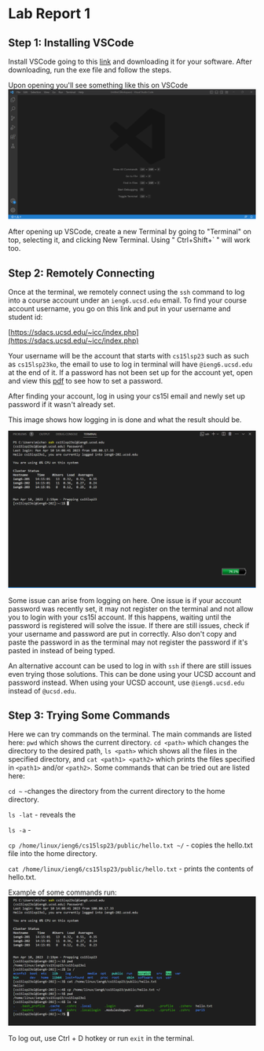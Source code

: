 # Lab Report 1
## Step 1: Installing VSCode
Install VSCode going to this [link](https://code.visualstudio.com/) and downloading it for your software.
After downloading, run the exe file and follow the steps. 

Upon opening you'll see something like this on VSCode
![Image](Code_0406_1938_08.png)

After opening up VSCode, create a new Terminal by going to "Terminal" on top, selecting it, and clicking New Terminal. Using " Ctrl+Shift+\` " will work too.
## Step 2: Remotely Connecting
Once at the terminal, we remotely connect using the `ssh` command to log into a course account under an `ieng6.ucsd.edu` email. To find your course account username, you go on this link and put in your username and student id:

[https://sdacs.ucsd.edu/~icc/index.php](https://sdacs.ucsd.edu/~icc/index.php)

Your username will be the account that starts with `cs15lsp23` such as such as `cs15lsp23ko`, the email to use to log in terminal will have `@ieng6.ucsd.edu` at the end of it. If a password has not been set up for the account yet, open and view this [pdf](https://drive.google.com/file/d/17IDZn8Qq7Q0RkYMxdiIR0o6HJ3B5YqSW/view?usp=share_link) to see how to set a password.

After finding your account, log in using your cs15l email and newly set up password if it wasn't already set.

This image shows how logging in is done and what the result should be.

![Image](0410_1419_36.png)

Some issue can arise from logging on here. One issue is if your account password was recently set, it may not register on the terminal and not allow you to login with your cs15l account. If this happens, waiting until the password is registered will solve the issue. If there are still issues, check if your username and password are put in correctly. Also don't copy and paste the password in as the terminal may not register the password if it's pasted in instead of being typed.

An alternative account can be used to log in with `ssh` if there are still issues even trying those solutions. This can be done using your UCSD account and password instead. When using your UCSD account, use `@ieng6.ucsd.edu` instead of `@ucsd.edu`. 
## Step 3: Trying Some Commands
Here we can try commands on the terminal. The main commands are listed here:
`pwd` which shows the current directory. `cd <path>` which changes the directory to the desired path, `ls <path>` which shows all the files in the specified directory, and `cat <path1> <path2>` which prints the files specified in `<path1>` and/or `<path2>`.
Some commands that can be tried out are listed here:

`cd ~` -changes the directory from the current directory to the home directory.

`ls -lat` - reveals the 

`ls -a` - 

`cp /home/linux/ieng6/cs15lsp23/public/hello.txt ~/` - copies the hello.txt file into the home directory.

`cat /home/linux/ieng6/cs15lsp23/public/hello.txt` - prints the contents of hello.txt.

Example of some commands run:
![Image](Code_0410_1421_57.png)

To log out, use Ctrl + D hotkey or run `exit` in the terminal.

